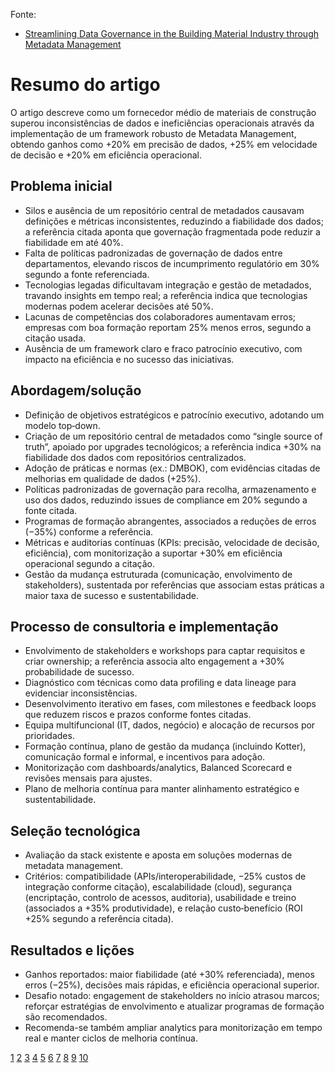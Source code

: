 Fonte: 
 - [Streamlining Data Governance in the Building Material Industry through Metadata Management](https://flevy.com/topic/metadata-management/case-streamlining-data-governance-building-material-industry-metadata-management#section3)


# Resumo do artigo

O artigo descreve como um fornecedor médio de materiais de construção superou inconsistências de dados e ineficiências operacionais através da implementação de um framework robusto de Metadata Management, obtendo ganhos como +20% em precisão de dados, +25% em velocidade de decisão e +20% em eficiência operacional.

## Problema inicial
- Silos e ausência de um repositório central de metadados causavam definições e métricas inconsistentes, reduzindo a fiabilidade dos dados; a referência citada aponta que governação fragmentada pode reduzir a fiabilidade em até 40%.
- Falta de políticas padronizadas de governação de dados entre departamentos, elevando riscos de incumprimento regulatório em 30% segundo a fonte referenciada.
- Tecnologias legadas dificultavam integração e gestão de metadados, travando insights em tempo real; a referência indica que tecnologias modernas podem acelerar decisões até 50%.
- Lacunas de competências dos colaboradores aumentavam erros; empresas com boa formação reportam 25% menos erros, segundo a citação usada.
- Ausência de um framework claro e fraco patrocínio executivo, com impacto na eficiência e no sucesso das iniciativas.

## Abordagem/solução
- Definição de objetivos estratégicos e patrocínio executivo, adotando um modelo top‑down.
- Criação de um repositório central de metadados como “single source of truth”, apoiado por upgrades tecnológicos; a referência indica +30% na fiabilidade dos dados com repositórios centralizados.
- Adoção de práticas e normas (ex.: DMBOK), com evidências citadas de melhorias em qualidade de dados (+25%).
- Políticas padronizadas de governação para recolha, armazenamento e uso dos dados, reduzindo issues de compliance em 20% segundo a fonte citada.
- Programas de formação abrangentes, associados a reduções de erros (−35%) conforme a referência.
- Métricas e auditorias contínuas (KPIs: precisão, velocidade de decisão, eficiência), com monitorização a suportar +30% em eficiência operacional segundo a citação.
- Gestão da mudança estruturada (comunicação, envolvimento de stakeholders), sustentada por referências que associam estas práticas a maior taxa de sucesso e sustentabilidade.

## Processo de consultoria e implementação
- Envolvimento de stakeholders e workshops para captar requisitos e criar ownership; a referência associa alto engagement a +30% probabilidade de sucesso.
- Diagnóstico com técnicas como data profiling e data lineage para evidenciar inconsistências.
- Desenvolvimento iterativo em fases, com milestones e feedback loops que reduzem riscos e prazos conforme fontes citadas.
- Equipa multifuncional (IT, dados, negócio) e alocação de recursos por prioridades.
- Formação contínua, plano de gestão da mudança (incluindo Kotter), comunicação formal e informal, e incentivos para adoção.
- Monitorização com dashboards/analytics, Balanced Scorecard e revisões mensais para ajustes.
- Plano de melhoria contínua para manter alinhamento estratégico e sustentabilidade.

## Seleção tecnológica
- Avaliação da stack existente e aposta em soluções modernas de metadata management.
- Critérios: compatibilidade (APIs/interoperabilidade, −25% custos de integração conforme citação), escalabilidade (cloud), segurança (encriptação, controlo de acessos, auditoria), usabilidade e treino (associados a +35% produtividade), e relação custo‑benefício (ROI +25% segundo a referência citada).

## Resultados e lições
- Ganhos reportados: maior fiabilidade (até +30% referenciada), menos erros (−25%), decisões mais rápidas, e eficiência operacional superior.
- Desafio notado: engagement de stakeholders no início atrasou marcos; reforçar estratégias de envolvimento e atualizar programas de formação são recomendados.
- Recomenda-se também ampliar analytics para monitorização em tempo real e manter ciclos de melhoria contínua.

[1](https://products.fileformat.app/pt/word-processing/conversion/txt-to-md)
[2](https://products.aspose.app/words/pt/conversion/txt-to-md)
[3](https://www.rich-text-to-markdown.com)
[4](https://products.aspose.app/cells/pt/conversion/txt-to-markdown)
[5](https://products.aspose.com/cells/pt/python-java/conversion/txt-to-markdown/)
[6](https://tableconvert.com/pt/markdown-to-markdown)
[7](https://products.groupdocs.app/pt/conversion/txt-to-md)
[8](https://euangoddard.github.io/clipboard2markdown/)
[9](https://www.reddit.com/r/ObsidianMD/comments/xjmgao/converting_txt_files_in_bulk_to_md_ideally_on/?tl=pt-br)
[10](https://cloudconvert.com/txt-to-md)
